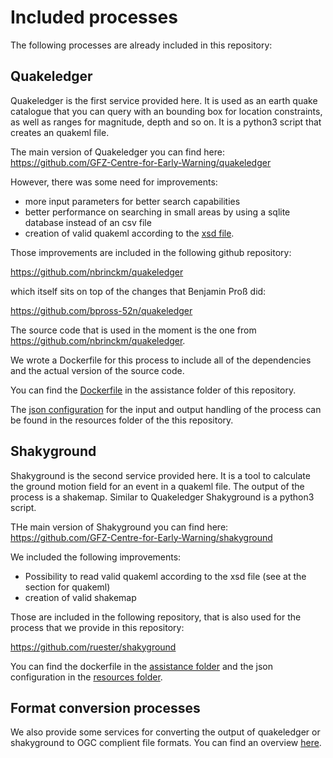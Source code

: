 # Included processes

The following processes are already included in this repository:

## Quakeledger

Quakeledger is the first service provided here.
It is used as an earth quake catalogue that you can query with
an bounding box for location constraints, as well as
ranges for magnitude, depth and so on.
It is a python3 script that creates an quakeml file.

The main version of Quakeledger you can find here:
https://github.com/GFZ-Centre-for-Early-Warning/quakeledger

However, there was some need for improvements:
- more input parameters for better search capabilities
- better performance on searching in small areas by using a sqlite
  database instead of an csv file
- creation of valid quakeml according to the [xsd file](https://quake.ethz.ch/quakeml/docs/xml?action=AttachFile&do=get&target=QuakeML-BED-1.2.xsd).

Those improvements are included in the following github repository:
 
https://github.com/nbrinckm/quakeledger

which itself sits on top of the changes that Benjamin Proß did:

https://github.com/bpross-52n/quakeledger

The source code that is used in the moment is the one from
https://github.com/nbrinckm/quakeledger.

We wrote a Dockerfile for this process to include all of the
dependencies and the actual version of the source code.

You can find the [Dockerfile](../assistance/dockerfiles/quakeledger/Dockerfile)
in the assistance folder of this repository.

The 
[json configuration](../src/main/resources/org/n52/gfz/riesgos/configuration/quakeledger.json)
for the input and output handling of the process can
be found in the resources folder of the this repository.
 
## Shakyground

Shakyground is the second service provided here.
It is a tool to calculate the ground motion field for an event in a quakeml
file. The output of the process is a shakemap.
Similar to Quakeledger Shakyground is a python3 script.

THe main version of Shakyground you can find here:
https://github.com/GFZ-Centre-for-Early-Warning/shakyground

We included the following improvements:
- Possibility to read valid quakeml according to the xsd file 
  (see at the section for quakeml)
- creation of valid shakemap

Those are included in the following repository, that is also used
for the process that we provide in this repository:

https://github.com/ruester/shakyground

You can find the dockerfile in the 
[assistance folder](../assistance/dockerfiles/shakyground/Dockerfile)
and the json configuration in the 
[resources folder](../src/main/resources/org/n52/gfz/riesgos/configuration/shakyground.json). 

## Format conversion processes

We also provide some services for converting the output of quakeledger
or shakyground to OGC complient file formats.
You can find an overview [here](FormatConversionProcesses.md).
